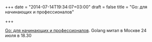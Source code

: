 +++
date = "2014-07-14T19:34:07+03:00"
draft = false
title = "Go: для начинающих и профессионалов"

+++

<p><a href="http://www.meetup.com/Golang-Moscow/events/194773402/">Go: для начинающих и профессионалов</a>.&nbsp;Golang митап в Москве 24 июля в 18.30</p>

